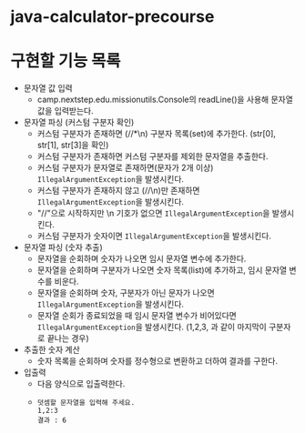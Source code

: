 # java-calculator-precourse

# 구현할 기능 목록

- 문자열 값 입력
    - camp.nextstep.edu.missionutils.Console의 readLine()을 사용해 문자열 값을 입력받는다.
- 문자열 파싱 (커스텀 구분자 확인)
    - 커스텀 구분자가 존재하면 (//*\n) 구분자 목록(set)에 추가한다. (str[0], str[1], str[3]을 확인)
    - 커스텀 구분자가 존재하면 커스텀 구분자를 제외한 문자열을 추출한다.
    - 커스텀 구분자가 문자열로 존재하면(문자가 2개 이상) `IllegalArgumentException`을 발생시킨다.
    - 커스텀 구분자가 존재하지 않고 (//\n)만 존재하면  `IllegalArgumentException`을 발생시킨다.
    - "//"으로 시작하지만 \n 기호가 없으면 `IllegalArgumentException`을 발생시킨다.
    - 커스텀 구분자가 숫자이면 `IllegalArgumentException`을 발생시킨다.
- 문자열 파싱 (숫자 추출)
    - 문자열을 순회하며 숫자가 나오면 임시 문자열 변수에 추가한다.
    - 문자열을 순회하며 구분자가 나오면 숫자 목록(list)에 추가하고, 임시 문자열 변수를 비운다.
    - 문자열을 순회하며 숫자, 구분자가 아닌 문자가 나오면 `IllegalArgumentException`을 발생시킨다.
    - 문자열 순회가 종료되었을 때 임시 문자열 변수가 비어있다면 `IllegalArgumentException`을 발생시킨다. (1,2,3, 과 같이 마지막이 구분자로 끝나는 경우)
- 추출한 숫자 계산
    - 숫자 목록을 순회하며 숫자를 정수형으로 변환하고 더하여 결과를 구한다.
- 입출력
    - 다음 양식으로 입출력한다.
    - ```
      덧셈할 문자열을 입력해 주세요.
      1,2:3
      결과 : 6
      ```
    
